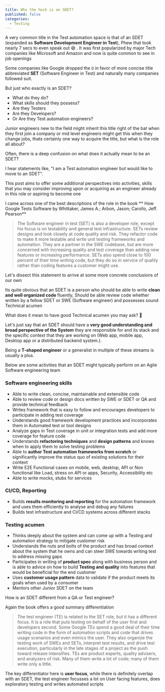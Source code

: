 ```yaml
---
title: Who the heck is an SDET?
published: false
categories:
  - Testing
---
```


A very common title in the Test automation space is that of an SDET (expanded as **Software
Development Engineer in Test**), Phew that took nearly 7 secs to even speak out :sweat_smile: . It
was first popularized by major Tech companies like Microsoft and Amazon and now is quite common to
see in job openings

Some companies like Google dropped the `D` in favor of more concise title abbreviated **SET**
(Software Engineer in Test) and naturally many companies followed suit.

But just who exactly is an SDET?

- What do they do?
- What skills should they possess?
- Are they Testers
- Are they Developers?
- Or Are they Test automation engineers?

Junior engineers new to the field might inherit this title right of the bat when they first join a
company or mid level engineers might get this when they change jobs, thats certainly one way to
acquire the title, but what is the role all about?

Often, there is a deep confusion on what does it actually mean to be an SDET?

I hear statements like, "I am a Test automation engineer but would like to move to an SDET".

This post aims to offer some additional perspectives into activities, skills that you may consider
improving upon or acquiring as an engineer already in this role or aspiring to become one

I came across one of the best descriptions of the role in the book ** How Google Tests Software by
Whittaker, James A.; Arbon, Jason; Carollo, Jeff. Pearson**

> The Software engineer in test (SET) is also a developer role, except his focus is on testability
> and general test infrastructure. SETs review designs and look closely at code quality and risk.
> They refactor code to make it more testable and write unit testing frameworks and automation. They
> are a partner in the SWE codebase, but are more concerned with increasing quality and test
> coverage than adding new features or increasing performance. SETs also spend close to 100 percent
> of their time writing code, but they do so in service of quality rather than coding features a
> customer might use.

Let's dissect this statement to arrive at some more concrete conclusions of our own

Its quite obvious that an SDET is a person who should be able to write **clean and well organized
code** fluently, Should be able review code whether written by a fellow SDET or SWE (Software
engineer) and possesses sound Technical acumen

What does it mean to have good Technical acumen you may ask? 🤷

Let's just say that an SDET should have a **very good understanding and broad perspective of the
System** they are responsible for and its stack and the specific context that they are working on
(Web app, mobile app, Desktop app or a distributed backend system.).

Being a **T-shaped engineer** or a generalist in multiple of these streams is usually a plus.

Below are some activities that an SDET might typically perform on an Agile Software engineering team

### Software engineering skills

- Able to write clean, concise, maintainable and extensible code
- Able to review code or design docs written by SWE or SDET or QA and provide technical feedback
- Writes framework that is easy to follow and encourages developers to participate in adding test
  coverage
- Understands good framework development practices and incorporates them in Automated test or tool
  designs
- Analyze gaps in Test coverage in unit or integration tests and add more coverage for feature code
- Understands **refactoring techniques** and **design patterns** and knows when to apply them to
  solve testing problems
- Able to **author Test automation frameworks from scratch** or significantly improve the status quo
  of existing solutions for their context
- Write E2E Functional cases on mobile, web, desktop, API or Non functional like Load, stress on API
  or apps, Security, Accessibility etc
- Able to write mocks, stubs for services

### CI/CD, Reporting

- Builds **results monitoring and reporting** for the automation framework and uses them efficiently
  to analyse and debug any failures
- Builds test infrastructure and CI/CD systems across different stacks

### Testing acumen

- Thinks deeply about the system and can come up with a Testing and automation strategy to mitigate
  customer risk
- Understands the nuts and bolts of the product and has broad context about the system that he owns
  and can steer SWE towards writing test to address missing gaps
- Participates in writing of **product spec** along with business person and is able to advice on
  how to build **Testing and quality** into features that would be beneficial for the end customer
- Uses **customer usage pattern** data to validate if the product meets its goals when used by a
  consumer
- Mentors other Junior SDET on the team

How is an SDET different from a QA or Test engineer?

Again the book offers a good summary differentiation

> The test engineer (TE) is related to the SET role, but it has a different focus. It is a role that
> puts testing on behalf of the user first and developers second. Some Google TEs spend a good deal
> of their time writing code in the form of automation scripts and code that drives usage scenarios
> and even mimics the user. They also organize the testing work of SWEs and SETs, interpret test
> results, and drive test execution, particularly in the late stages of a project as the push toward
> release intensifies. TEs are product experts, quality advisers, and analyzers of risk. Many of
> them write a lot of code; many of them write only a little.

The key differentiator here is **user focus**, while there is definitely overlap with an SDET, the
test engineer focusses a lot on User facing features, does exploratory testing and writes automated
scripts
